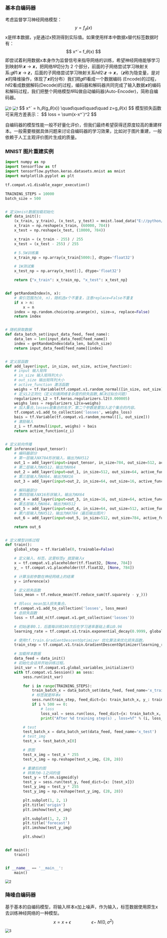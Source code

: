 ### 基本自编码器

考虑监督学习神经网络模型：
$$
y = f_𝜃(x)
$$
x是样本数据，y是通过x预测得到实际值。如果使用样本中数据x替代标签数据时有：
$$
x^`= f_𝜃(x)
$$
即尝试着利用数据x本身作为监督信号来指导网络的训练，希望神经网络能够学习到映射𝑓𝜃:𝒙 → 𝒙，把网络𝑓𝜃切分为 2 个部分，前面的子网络尝试学习映射关 系:𝑔𝜃1:𝒙 → 𝒛，后面的子网络尝试学习映射关系ℎ𝜃2:𝒛 → 𝒙，（𝒛称为隐变量，是对𝒙的降维操作，体现了𝒙的分布）我们把𝑔𝜃1看成一个数据编码 (Encode)的过程，ℎ𝜃2看成数据解码(Decode)的过程，编码器和解码器共同完成了输入数据𝒙的编码和解码过程，我们把整个网络模型𝑓𝜃叫做自动编码器(Auto-Encoder)，简称自编码器。

<img src="img\0.png" alt="0" style="zoom:80%;" />



<img src="img\1.png" alt="1" style="zoom:80%;" />
$$
x^` = h_𝜃(g_𝜃(x))  \quad\quad\quad\quad z=g_𝜃(x)
$$
 模型损失函数可采用方差表示：
$$
loss = \sum(x-x^`)^2
$$


自编码器的模型性能一般不好量化评价，但我们最终希望获得还原度较高的重建样本。一般需要根据具体问题来讨论自编码器的学习效果，比如对于图片重建，一般依赖于人工主观评价图片生成的质量。

### MNIST 图片重建实例

```python
import numpy as np
import tensorflow as tf
import tensorflow.python.keras.datasets.mnist as mnist
import matplotlib.pyplot as plt

tf.compat.v1.disable_eager_execution()

TRAINING_STEPS = 10000
batch_size = 500


# 定义mnist数据加载初始化
def data_init():
    (x_train, y_train), (x_test, y_test) = mnist.load_data("E://python//tensorflow_study//MNIST_data//mnist.npz")
    x_train = np.reshape(x_train, (60000, 784))
    x_test = np.reshape(x_test, (10000, 784))

    x_train = (x_train - 255) / 255
    x_test = (x_test - 255) / 255

    # 5.5W训练集
    x_train_np = np.array(x_train[5000:], dtype='float32')

    # 1W测试集
    x_test_np = np.array(x_test[:], dtype='float32')

    return {"x_train": x_train_np, "x_test": x_test_np}


def getRandomIndex(n, x):
    # 索引范围为[0, n)，随机选x个不重复，注意replace=False不重复
    if x > n:
        x = n
    index = np.random.choice(np.arange(n), size=x, replace=False)
    return index


# 随机获取数据
def data_batch_set(input_data_feed, feed_name):
    data_len = len(input_data_feed[feed_name])
    index = getRandomIndex(data_len, batch_size)
    return input_data_feed[feed_name][index]


# 定义层函数
def add_layer(input, in_size, out_size, active_function):
    # input 输入矩阵
    # in_size 输入矩阵列大小
    # out_size 输出矩阵列大小
    # active_function 激活函数
    weighs = tf.Variable(tf.compat.v1.random_normal([in_size, out_size]))
    # 定义L2正则化（定义刻画网络复杂度的损失函数,解决过拟合问题）
    regularizers_L2 = tf.keras.regularizers.l2(0.000005)
    weighs_loss = regularizers_L2(x=weighs)
    # 加入集合,losses是集合的名字，第二个参数是要加入这个集合的内容。
    tf.compat.v1.add_to_collection('losses', weighs_loss)
    bais = tf.Variable(tf.compat.v1.random_normal([1, out_size]))
    # 激励输入
    z_i = tf.matmul(input, weighs) + bais
    return active_function(z_i)


# 定义前向传播
def inference(input_tensor):
    # 编码器部分
    # 第一层输入NX784形状输入，输出为NX512
    out_1 = add_layer(input=input_tensor, in_size=784, out_size=512, active_function=tf.nn.sigmoid)
    # 第二层输入为NX512，输出为NX64
    out_2 = add_layer(input=out_1, in_size=512, out_size=64, active_function=tf.nn.sigmoid)
    # 第三层输入为NX64，输出为NX16
    out_3 = add_layer(input=out_2, in_size=64, out_size=16, active_function=tf.nn.sigmoid)

    # 解码器部分
    # 第四层输入NX16形状输入，输出为NX64
    out_4 = add_layer(input=out_3, in_size=16, out_size=64, active_function=tf.nn.sigmoid)
    # 第五层输入为NX64，输出为NX512
    out_5 = add_layer(input=out_4, in_size=64, out_size=512, active_function=tf.nn.sigmoid)
    # 第六层输入为NX512，输出为NX784（最后输出图片）
    out_6 = add_layer(input=out_5, in_size=512, out_size=784, active_function=tf.nn.sigmoid)

    return out_6


# 定义模型训练过程
def train():
    global_step = tf.Variable(0, trainable=False)

    # 定义输入、标签。这里标签y_就是输入x
    x = tf.compat.v1.placeholder(tf.float32, [None, 784])
    y_ = tf.compat.v1.placeholder(tf.float32, [None, 784])

    # 计算当前参数在神经网络上的结果
    y = inference(x)

    # 定义损失函数
    loss_mean = tf.reduce_mean(tf.reduce_sum(tf.square(y - y_)))

    # 将loss_mean加入损失集合。
    tf.compat.v1.add_to_collection('losses', loss_mean)
    # 总损失函数
    loss = tf.add_n(tf.compat.v1.get_collection('losses'))

    # 初始速率0.1，后面每训练100次后在学习速率基础上乘以0.96
    learning_rate = tf.compat.v1.train.exponential_decay(0.9999, global_step, 5000, 0.9, staircase=True)

    # 使用tf.train.GradientDescentOptimizer 优化算法来优化损失函数。
    train_step = tf.compat.v1.train.GradientDescentOptimizer(learning_rate).minimize(loss, global_step=global_step)

    # 加载样本数据
    data_feed = data_init()
    # 初始化会话并开始训练过程。
    init_var = tf.compat.v1.global_variables_initializer()
    with tf.compat.v1.Session() as sess:
        sess.run(init_var)

        for i in range(TRAINING_STEPS):
            train_batch_x = data_batch_set(data_feed, feed_name='x_train')
            # 标签就是样本x
            sess.run(train_step, feed_dict={x: train_batch_x, y_: train_batch_x})
            if i % 500 == 0:
                # loss
                loss_val = sess.run(loss, feed_dict={x: train_batch_x, y_: train_batch_x})
                print("After %d training step(s) , loss=%f" % (i, loss_val))

        # test
        test_batch_x = data_batch_set(data_feed, feed_name='x_test')
        # test_img
        test_x = test_batch_x[0]

        # 原图
        test_x_img = test_x * 255
        test_x_img = np.reshape(test_x_img, (28, 28))

        # 重建后的图
        # 转换为0-1之间的值
        test_y = tf.nn.sigmoid(y)
        test_y = sess.run(test_y, feed_dict={x: [test_x]})
        test_y_img = test_y * 255
        test_y_img = np.reshape(test_y_img, (28, 28))

        plt.subplot(1, 2, 1)
        plt.title('origin')
        plt.imshow(test_x_img)

        plt.subplot(1, 2, 2)
        plt.title('forecast')
        plt.imshow(test_y_img)

        plt.show()


def main():
    train()


if __name__ == '__main__':
    main()
```

<img src="img\2.png" alt="2" style="zoom:80%;" />

### 降噪自编码器

基于基本的自编码模型，将输入样本x加上噪声，作为输入，标签数据使用原生x去训练神经网络的一种模型。
$$
x = x + \epsilon  \quad\quad\quad\quad\epsilon -~ N(0,\sigma^2)
$$


<img src="img\3.png" alt="3" style="zoom:80%;" />